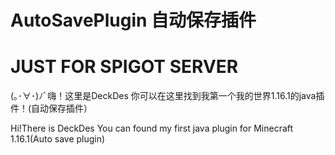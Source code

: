 # AutoSavePlugin 自动保存插件

# JUST FOR SPIGOT SERVER

(｡･∀･)ﾉﾞ嗨！这里是DeckDes 你可以在这里找到我第一个我的世界1.16.1的java插件！(自动保存插件）

Hi!There is DeckDes You can found my first java plugin for Minecraft 1.16.1(Auto save plugin)
